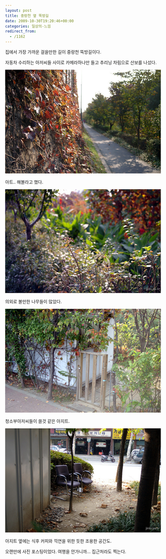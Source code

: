 ```yaml
---
layout: post
title: 중랑천 옆 뚝방길
date: 2009-10-30T19:20:46+00:00
categories: 일상의-느낌
redirect_from:
  - /1162
---
```


집에서 가장 가까운 걸을만한 길이 중랑천 뚝방길이다.

자동차 수리하는 아저씨들 사이로 카메라하나만 들고 추리닝 차림으로 산보를 나섰다.

![ ](/assets/media/uploads_1_cfile1.uf.13163C1F4AEB3B7C41703B.jpg)

아트.. 해볼라고 했다.

 

![ ](/assets/media/uploads_1_cfile5.uf.18163C1F4AEB3B7E440B4F.jpg)

의외로 볼만한 나무들이 많았다.

![ ](/assets/media/uploads_1_cfile27.uf.20163C1F4AEB3B7F456F91.jpg)

청소부아저씨들이 쓸것 같은 아지트.

![ ](/assets/media/uploads_1_cfile4.uf.11163C1F4AEB3B7F4681B5.jpg)

아지트 옆에는 식후 커피와 끽연을 위한 듯한 조용한 공간도.

오랜만에 사진 포스팅이었다. 여행을 안가니까... 집근처라도 찍는다.
